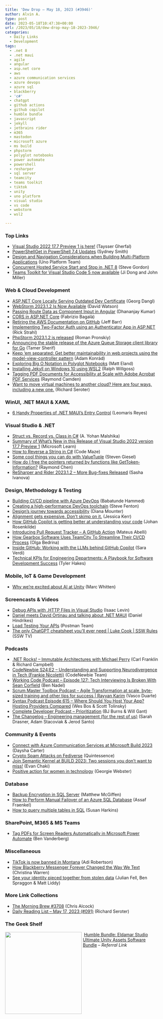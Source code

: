 ```yaml
---
title: 'Dew Drop – May 18, 2023 (#3946)'
author: Alvin A.
type: post
date: 2023-05-18T10:47:38+00:00
url: /2023/05/18/dew-drop-may-18-2023-3946/
categories:
  - Daily Links
  - Development
tags:
  - .net 8
  - .net maui
  - agile
  - angular
  - asp.net core
  - aws
  - azure communication services
  - azure devops
  - azure sql
  - blackberry
  - 'c#'
  - chatgpt
  - github actions
  - github copilot
  - humble bundle
  - javascript
  - jekyll
  - jetbrains rider
  - m365
  - mastodon
  - microsoft azure
  - ms build
  - phpstorm
  - polyglot notebooks
  - power automate
  - powershell
  - resharper
  - sql server
  - teamcity
  - teams toolkit
  - tiktok
  - unity
  - uno platform
  - visual studio
  - vs code
  - webstorm
  - wsl2

---
```

### <a name="top"></a>Top Links

  * <a href="https://devblogs.microsoft.com/visualstudio/visual-studio-2022-17-7-preview-1-is-here/" target="_blank" rel="noopener">Visual Studio 2022 17.7 Preview 1 is here!</a> (Taysser Gherfal)
  * <a href="https://devblogs.microsoft.com/powershell/powershellget-in-powershell-7-4-updates/" target="_blank" rel="noopener">PowerShellGet in PowerShell 7.4 Updates</a> (Sydney Smith)
  * <a href="https://platform.uno/blog/design-and-navigation-considerations-when-building-multi-platform-applications/" target="_blank" rel="noopener">Design and Navigation Considerations when Building Multi-Platform Applications</a> (Uno Platform Team)
  * <a href="https://www.stevejgordon.co.uk/concurrent-hosted-service-start-and-stop-in-dotnet-8" target="_blank" rel="noopener">Concurrent Hosted Service Start and Stop in .NET 8</a> (Steve Gordon)
  * <a href="https://devblogs.microsoft.com/microsoft365dev/teams-toolkit-for-visual-studio-code-v5-0-now-available/" target="_blank" rel="noopener">Teams Toolkit for Visual Studio Code 5 now available</a> (Ji Dong and John Miller)

### <a name="web"></a>Web & Cloud Development

  * <a href="https://blog.dangl.me/archive/aspnet-core-locally-serving-outdated-dev-certificate/" target="_blank" rel="noopener">ASP.NET Core Locally Serving Outdated Dev Certificate</a> (Georg Dangl)
  * <a href="https://blog.jetbrains.com/webstorm/2023/05/webstorm-2023-1-2/" target="_blank" rel="noopener">WebStorm 2023.1.2 Is Now Available</a> (David Watson)
  * <a href="https://debugmode.net/2023/05/17/passing-route-data-as-component-input-in-angular/" target="_blank" rel="noopener">Passing Route Data as Component Input in Angular</a> (Dhananjay Kumar)
  * <a href="https://dev.to/fabriziobagala/cors-in-aspnet-core-4hl2" target="_blank" rel="noopener">CORS in ASP.NET Core</a> (Fabrizio Bagalà)
  * <a href="https://aws.amazon.com/blogs/aws/retiring-the-aws-documentation-on-github/" target="_blank" rel="noopener">Retiring the AWS Documentation on GitHub</a> (Jeff Barr)
  * <a href="https://weblog.west-wind.com/posts/2023/May/17/Implementing-TwoFactor-Auth-using-an-Authenticator-app-in-ASPNET" target="_blank" rel="noopener">Implementing Two-Factor Auth using an Authenticator App in ASP.NET</a> (Rick Strahl)
  * <a href="https://blog.jetbrains.com/phpstorm/2023/05/phpstorm-2023-1-2-is-released/" target="_blank" rel="noopener">PhpStorm 2023.1.2 is released</a> (Roman Pronskiy)
  * <a href="https://devblogs.microsoft.com/azure-sdk/announcing-the-stable-release-of-the-azure-queue-storage-client-library-for-go/" target="_blank" rel="noopener">Announcing the stable release of the Azure Queue Storage client library for Go</a> (Tamer Sherif)
  * <a href="https://stackoverflow.blog/2023/05/17/keep-em-separated-get-better-maintainability-in-web-projects-using-the-model-view-controller-pattern/" target="_blank" rel="noopener">Keep ‘em separated: Get better maintainability in web projects using the model-view-controller pattern</a> (Adam Konrád)
  * <a href="https://accessibleai.dev/post/polyglot_bigo/" target="_blank" rel="noopener">Exploring Big O Notation in Polyglot Notebooks</a> (Matt Eland)
  * <a href="https://ralphwillgoss.github.io/blog/2023/05/17/installalling-jekyll-windows-10-wsl2" target="_blank" rel="noopener">Installing Jekyll on Windows 10 using WSL2</a> (Ralph Willgoss)
  * <a href="https://blog.developer.adobe.com/tagging-pdf-documents-for-accessibility-at-scale-with-adobe-acrobat-pdf-services-df1bd796a676?source=rss----9342990108af---4" target="_blank" rel="noopener">Tagging PDF Documents for Accessibility at Scale with Adobe Acrobat PDF Services</a> (Raymond Camden)
  * <a href="https://seroter.com/2023/05/17/want-to-move-virtual-machines-to-another-cloud-here-are-four-ways-including-a-new-one/" target="_blank" rel="noopener">Want to move virtual machines to another cloud? Here are four ways, including a new one.</a> (Richard Seroter)

### <a name="silverlight"></a>WinUI, .NET MAUI & XAML

  * <a href="https://www.telerik.com/blogs/6-handy-properties-dotnet-maui-entry-control" target="_blank" rel="noopener">6 Handy Properties of .NET MAUI’s Entry Control</a> (Leomaris Reyes)

### <a name="dotnet"></a>Visual Studio & .NET

  * <a href="https://www.syncfusion.com/blogs/post/struct-record-class-in-csharp.aspx" target="_blank" rel="noopener">Struct vs. Record vs. Class in C#</a> (A. Yohan Malshika)
  * <a href="https://learn.microsoft.com/en-us/visualstudio/releases/2022/release-notes-preview#1770-pre10--visual-studio-2022-version-177-preview-1" target="_blank" rel="noopener">Summary of What&#8217;s New in this Release of Visual Studio 2022 version 17.7 Preview 1</a> (Microsoft Learn)
  * <a href="https://code-maze.com/csharp-reverse-string/" target="_blank" rel="noopener">How to Reverse a String in C#</a> (Code Maze)
  * <a href="https://steven-giesel.com/blogPost/bcbb602f-4080-4e89-9929-019bb4e1cb58" target="_blank" rel="noopener">Some cool things you can do with ValueTuple</a> (Steven Giesel)
  * <a href="https://devblogs.microsoft.com/oldnewthing/20230517-00/?p=108207" target="_blank" rel="noopener">How do I free the pointers returned by functions like Get­Token­Information?</a> (Raymond Chen)
  * <a href="https://blog.jetbrains.com/dotnet/2023/05/17/rsrp-and-rider-2023-1-2-bug-fixes/" target="_blank" rel="noopener">ReSharper and Rider 2023.1.2 – More Bug-fixes Released</a> (Sasha Ivanova)

### <a name="design"></a>Design, Methodology & Testing

  * <a href="https://techcommunity.microsoft.com/t5/educator-developer-blog/building-ci-cd-pipeline-with-azure-devops/ba-p/3823573" target="_blank" rel="noopener">Building CI/CD pipeline with Azure DevOps</a> (Babatunde Hammed)
  * <a href="https://octopus.com/blog/high-performance-devops-toolchains" target="_blank" rel="noopener">Creating a high-performance DevOps toolchain</a> (Steve Fenton)
  * <a href="https://github.blog/2023-05-17-designs-journey-towards-accessibility/" target="_blank" rel="noopener">Design’s journey towards accessibility</a> (Diana Mounter)
  * <a href="https://jessitron.com/2023/05/17/alignment-gets-expensive-dont-skimp-on-it/" target="_blank" rel="noopener">Alignment gets expensive. Don’t skimp on it.</a> (Jessica Kerr)
  * <a href="https://github.blog/2023-05-17-how-github-copilot-is-getting-better-at-understanding-your-code/" target="_blank" rel="noopener">How GitHub Copilot is getting better at understanding your code</a> (Johan Rosenkilde)
  * <a href="https://dev.to/mateusabelli/introducing-pull-request-tracker-a-github-action-3ijh" target="_blank" rel="noopener">Introducing Pull Request Tracker &#8211; A GitHub Action</a> (Mateus Abelli)
  * <a href="https://blog.jetbrains.com/teamcity/2023/05/how-gearbox-uses-teamcity/" target="_blank" rel="noopener">How Gearbox Software Uses TeamCity To Streamline Their CI/CD Process</a> (Olga Bedrina)
  * <a href="https://github.blog/2023-05-17-inside-github-working-with-the-llms-behind-github-copilot/" target="_blank" rel="noopener">Inside GitHub: Working with the LLMs behind GitHub Copilot</a> (Sara Verdi)
  * <a href="https://www.7pace.com/blog/kpi-for-engineering-department" target="_blank" rel="noopener">Technical KPIs for Engineering Departments: A Playbook for Software Development Success</a> (Tyler Hakes)

### <a name="mobile"></a>Mobile, IoT & Game Development

  * <a href="https://blog.unity.com/news/why-we-are-excited-about-ai" target="_blank" rel="noopener">Why we’re excited about AI at Unity</a> (Marc Whitten)

### <a name="videos"></a>Screencasts & Videos

  * <a href="http://www.youtube.com/watch?v=hQMtiBtOb44" target="_blank" rel="noopener">Debug APIs with .HTTP Files in Visual Studio</a> (Isaac Levin)
  * <a href="http://www.youtube.com/watch?v=CbdhFioWagM" target="_blank" rel="noopener">Daniel meets David Ortinau and talking about .NET MAUI</a> (Daniel Hindrikes)
  * <a href="http://www.youtube.com/watch?v=a5hWE4hMOoY" target="_blank" rel="noopener">Load Testing Your APIs</a> (Postman Team)
  * <a href="http://www.youtube.com/watch?v=1Rb8dl6lGus" target="_blank" rel="noopener">The only ChatGPT cheatsheet you&#8217;ll ever need | Luke Cook | SSW Rules</a> (SSW TV)

### <a name="podcasts"></a>Podcasts

  * <a href="https://www.spreaker.com/user/16677006/dotnetrocks-1846-immutable-architectures" target="_blank" rel="noopener">.NET Rocks! &#8211; Immutable Architectures with Michael Perry</a> (Carl Franklin & Richard Campbell)
  * <a href="https://www.codenewbie.org/podcast/understanding-and-supporting-neurodivergence-in-tech" target="_blank" rel="noopener">CodeNewbie S24:E2 &#8211; Understanding and Supporting Neurodivergence in Tech (Frankie Nicoletti)</a> (CodeNewbie Team)
  * <a href="https://www.bennadel.com/blog/4465-working-code-podcast-episode-127-tech-interviewing-is-broken-with-sean-corfield.htm" target="_blank" rel="noopener">Working Code Podcast &#8211; Episode 127: Tech Interviewing Is Broken With Sean Corfield</a> (Ben Nadel)
  * <a href="https://scrummastertoolbox.libsyn.com/agile-transformation-at-scale-byte-sized-training-and-other-tips-for-success-rayyan-karim" target="_blank" rel="noopener">Scrum Master Toolbox Podcast &#8211; Agile Transformation at scale, byte-sized training and other tips for success | Rayyan Karim</a> (Vasco Duarte)
  * <a href="https://syntax.fm/show/615/where-should-you-host-your-app-hosting-providers-compared" target="_blank" rel="noopener">Syntax Podcast Episode 615 &#8211; Where Should You Host Your App? Hosting Providers Compared</a> (Wes Bos & Scott Tolinsky)
  * <a href="https://completedeveloperpodcast.com/prioritization/" target="_blank" rel="noopener">Complete Developer Podcast &#8211; Prioritization</a> (BJ Burns & Will Gant)
  * <a href="https://changelog.com/podcast/540" target="_blank" rel="noopener">The Changelog &#8211; Engineering management (for the rest of us)</a> (Sarah Drasner, Adam Stacoviak & Jerod Santo)

### <a name="events"></a>Community & Events

  * <a href="https://techcommunity.microsoft.com/t5/azure-communication-services/connect-with-azure-communication-services-at-microsoft-build/ba-p/3823899" target="_blank" rel="noopener">Connect with Azure Communication Services at Microsoft Build 2023</a> (Daysha Carter)
  * <a href="https://community.hachyderm.io/blog/2023/05/17/crypto-spam-attacks-on-fediverse/" target="_blank" rel="noopener">Crypto Spam Attacks on Fediverse</a> (Quintessence)
  * <a href="https://devblogs.microsoft.com/semantic-kernel/join-semantic-kernel-at-build-2023-two-sessions-you-dont-want-to-miss/" target="_blank" rel="noopener">Join Semantic Kernel at BUILD 2023: Two sessions you don’t want to miss!</a> (Evan Chaki)
  * <a href="https://medium.com/asos-techblog/positive-action-for-women-in-technology-cf43f3b47605?source=rss----6757df096022---4" target="_blank" rel="noopener">Positive action for women in technology</a> (Georgie Webster)

### <a name="sql"></a>Database

  * <a href="https://www.sqlservercentral.com/blogs/backup-encryption-in-sql-server" target="_blank" rel="noopener">Backup Encryption in SQL Server</a> (Matthew McGiffen)
  * <a href="https://techcommunity.microsoft.com/t5/fasttrack-for-azure/how-to-perform-manual-failover-of-an-azure-sql-database/ba-p/3814706" target="_blank" rel="noopener">How to Perform Manual Failover of an Azure SQL Database</a> (Assaf Fraenkel)
  * <a href="https://www.techrepublic.com/article/sql-basics-query-multiple-tables/" target="_blank" rel="noopener">How to query multiple tables in SQL</a> (Susan Harkins)

### <a name="sp"></a>SharePoint, M365 & MS Teams

  * <a href="https://blog.developer.adobe.com/tag-pdfs-for-screen-readers-automatically-in-microsoft-power-automate-18be09eb8b5f?source=rss----9342990108af---4" target="_blank" rel="noopener">Tag PDFs for Screen Readers Automatically in Microsoft Power Automate</a> (Ben Vanderberg)

### <a name="misc"></a>Miscellaneous

  * <a href="https://www.theverge.com/2023/5/17/23686294/montana-tiktok-ban-signed-governor-gianforte-court" target="_blank" rel="noopener">TikTok is now banned in Montana</a> (Adi Robertson)
  * <a href="https://www.inverse.com/tech/how-blackberry-bbm-changed-messaging-forever" target="_blank" rel="noopener">How Blackberry Messenger Forever Changed the Way We Text</a> (Christina Warren)
  * <a href="https://www.abc.net.au/news/2023-05-18/data-breaches-your-identity-interactive/102175688" target="_blank" rel="noopener">See your identity pieced together from stolen data</a> (Julian Fell, Ben Spraggon & Matt Liddy)

### <a name="links"></a>More Link Collections

  * <a href="https://blog.cwa.me.uk/2023/05/18/the-morning-brew-3708/" target="_blank" rel="noopener">The Morning Brew #3708</a> (Chris Alcock)
  * <a href="https://seroter.com/2023/05/17/daily-reading-list-may-17-2023-091/" target="_blank" rel="noopener">Daily Reading List – May 17, 2023 (#091)</a> (Richard Seroter)

### <a name="shelf"></a>The Geek Shelf

<a href="https://www.humblebundle.com/software/eldamar-unity-assets-bundle-software?partner=morningdew" target="_blank" rel="noopener"><img data-recalc-dims="1" loading="lazy" decoding="async" width="250" height="268" align="left" style="margin: 0px 4px 0px 0px; border: 0px currentcolor; border-image: none; float: left; display: inline; background-image: none;" src="https://i0.wp.com/hb.imgix.net/1a1e4d57b0cbfd589a22dcdf3f701d5563218c40.png?resize=250%2C268&#038;ssl=1" border="0" /></a>&nbsp;<a href="https://www.humblebundle.com/software/eldamar-unity-assets-bundle-software?partner=morningdew" target="_blank" rel="noopener">Humble Bundle: Eldamar Studio Ultimate Unity Assets Software Bundle</a>&nbsp;_&#8211; Referral Link_